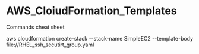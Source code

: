 # AWS_CloiudFormation_Templates
Commands cheat sheet

aws cloudformation create-stack --stack-name SimpleEC2 --template-body file://RHEL_ssh_secutirt_group.yaml
